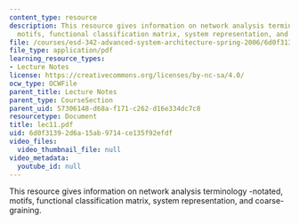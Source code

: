 ```yaml
---
content_type: resource
description: This resource gives information on network analysis terminology -notated,
  motifs, functional classification matrix, system representation, and coarse-graining.
file: /courses/esd-342-advanced-system-architecture-spring-2006/6d0f31392d6a15ab9714ce135f92efdf_lec11.pdf
file_type: application/pdf
learning_resource_types:
- Lecture Notes
license: https://creativecommons.org/licenses/by-nc-sa/4.0/
ocw_type: OCWFile
parent_title: Lecture Notes
parent_type: CourseSection
parent_uid: 57306148-d68a-f171-c262-d16e334dc7c8
resourcetype: Document
title: lec11.pdf
uid: 6d0f3139-2d6a-15ab-9714-ce135f92efdf
video_files:
  video_thumbnail_file: null
video_metadata:
  youtube_id: null
---
```

This resource gives information on network analysis terminology -notated, motifs, functional classification matrix, system representation, and coarse-graining.